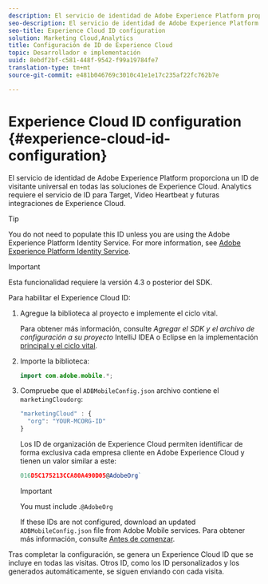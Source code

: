 ```yaml
---
description: El servicio de identidad de Adobe Experience Platform proporciona un ID de visitante universal en todas las soluciones de Experience Cloud. Analytics requiere el servicio de ID para Target, Video Heartbeat y futuras integraciones de Experience Cloud.
seo-description: El servicio de identidad de Adobe Experience Platform proporciona un ID de visitante universal en todas las soluciones de Experience Cloud. Analytics requiere el servicio de ID para Target, Video Heartbeat y futuras integraciones de Experience Cloud.
seo-title: Experience Cloud ID configuration
solution: Marketing Cloud,Analytics
title: Configuración de ID de Experience Cloud
topic: Desarrollador e implementación
uuid: 8ebdf2bf-c581-448f-9542-f99a19784fe7
translation-type: tm+mt
source-git-commit: e481b046769c3010c41e1e17c235af22fc762b7e

---
```



# Experience Cloud ID configuration {#experience-cloud-id-configuration}

El servicio de identidad de Adobe Experience Platform proporciona un ID de visitante universal en todas las soluciones de Experience Cloud. Analytics requiere el servicio de ID para Target, Video Heartbeat y futuras integraciones de Experience Cloud.

>[!TIP]
>
>You do not need to populate this ID unless you are using the Adobe Experience Platform Identity Service. For more information, see [Adobe Experience Platform Identity Service](https://marketing.adobe.com/resources/help/en_US/mcvid/).

>[!IMPORTANT]
>
>Esta funcionalidad requiere la versión 4.3 o posterior del SDK.

Para habilitar el Experience Cloud ID:

1. Agregue la biblioteca al proyecto e implemente el ciclo vital.

   Para obtener más información, consulte *Agregar el SDK y el archivo de configuración a su proyecto* IntelliJ IDEA o Eclipse en la implementación [principal y el ciclo vital](/help/android/getting-started/dev-qs.md).

1. Importe la biblioteca:

   ```java
   import com.adobe.mobile.*;
   ```

1. Compruebe que el `ADBMobileConfig.json` archivo contiene el `marketingCloudorg`:

   ```js
   "marketingCloud" : { 
     "org": "YOUR-MCORG-ID" 
   }
   ```

   Los ID de organización de Experience Cloud permiten identificar de forma exclusiva cada empresa cliente en Adobe Experience Cloud y tienen un valor similar a este:

   ```js
   016D5C175213CCA80A490D05@AdobeOrg`
   ```

   >[!IMPORTANT]
   >
   >You must include .`@AdobeOrg`

   If these IDs are not configured, download an updated `ADBMobileConfig.json` file from Adobe Mobile services. Para obtener más información, consulte [Antes de comenzar](/help/android/getting-started/requirements.md).

Tras completar la configuración, se genera un Experience Cloud ID que se incluye en todas las visitas. Otros ID, como los ID personalizados y los generados automáticamente, se siguen enviando con cada visita.
